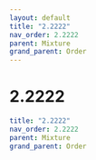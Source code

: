 ```yaml
---
layout: default
title: "2.2222"
nav_order: 2.2222
parent: Mixture
grand_parent: Order
---
```


# 2.2222

```yaml
title: "2.2222"
nav_order: 2.2222
parent: Mixture
grand_parent: Order
```
